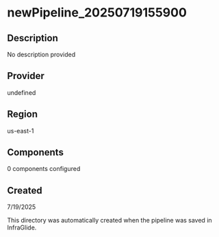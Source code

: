 # newPipeline_20250719155900

## Description
No description provided

## Provider
undefined

## Region
us-east-1

## Components
0 components configured

## Created
7/19/2025

This directory was automatically created when the pipeline was saved in InfraGlide.
